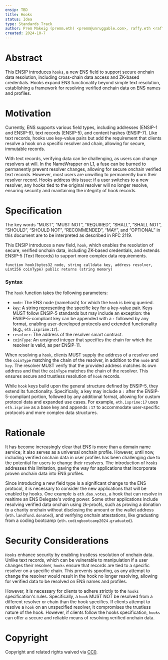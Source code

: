 ```yaml
---
ensip: TBD  
title: Hooks  
status: Idea  
type: Standards Track  
author: Prem Makeig (premm.eth) <premm@unruggable.com>, raffy.eth <raffy@unruggable.com>  
created: 2024-10-7  
---
```


# Abstract 

This ENSIP introduces `hooks`, a new ENS field to support secure onchain data resolution, including cross-chain data access and ZK-based credentials. Hooks expand ENS functionality beyond simple text resolution, establishing a framework for resolving verified onchain data on ENS names and profiles.

# Motivation

Currently, ENS supports various field types, including addresses (ENSIP-1 and ENSIP-9), text records (ENSIP-5), and content hashes (ENSIP-7). Like text records, hooks use key-value pairs but add the requirement that clients resolve a hook on a specific resolver and chain, allowing for secure, immutable records.

With text records, verifying data can be challenging, as users can change resolvers at will. In the NameWrapper on L1, a fuse can be burned to permanently prevent resolver changes, allowing for secure onchain verified text records. However, most users are unwilling to permanently burn their resolver record. Hooks address this issue: if a user switches to a new resolver, any hooks tied to the original resolver will no longer resolve, ensuring security and maintaining the integrity of hook records.

# Specification

The key words “MUST”, “MUST NOT”, “REQUIRED”, “SHALL”, “SHALL NOT”, “SHOULD”, “SHOULD NOT”, “RECOMMENDED”, “MAY”, and “OPTIONAL” in this document are to be interpreted as described in RFC 2119.

This ENSIP introduces a new field, `hook`, which enables the resolution of secure, verified onchain data, including ZK-based credentials, and extends ENSIP-5 (Text Records) to support more complex data requirements. 

```
function hook(bytes32 node, string calldata key, address resolver, uint256 coinType) public returns (string memory)
```

### Syntax

The `hook` function takes the following parameters:
- `node`: The ENS node (namehash) for which the `hook` is being queried.
- `key`: A string representing the specific key for a key-value pair. Keys MUST follow ENSIP-5 standards but may include an exception: the ENSIP-5-compliant key can be appended with a `:` followed by any format, enabling user-developed protocols and extended functionality (e.g., `eth.isprime:17`).
- `resolver`: The address of the resolver smart contract.
- `coinType`: An unsigned integer that specifies the chain for which the resolver is valid, as per ENSIP-11.

When resolving a `hook`, clients MUST supply the address of a resolver and the `coinType` matching the chain of the resolver, in addition to the `node` and `key`. The resolver MUST verify that the provided address matches its own address and that the `coinType` matches the chain of the resolver. This ensures secure and trustless resolution of `hook` records.

While `hook` keys build upon the general structure defined by ENSIP-5, they extend its functionality. Specifically, a key may include a `:` after the ENSIP-5-compliant portion, followed by any additional format, allowing for custom protocol data and expanded use cases. For example, `eth.isprime:17` uses `eth.isprime` as a base key and appends `:17` to accommodate user-specific protocols and more complex data structures.

# Rationale 

It has become increasingly clear that ENS is more than a domain name service; it also serves as a universal onchain profile. However, until now, including verified onchain data in user profiles has been challenging due to the potential for users to change their resolvers. The introduction of `hooks` addresses this limitation, paving the way for applications that incorporate proven onchain data into ENS profiles. 

Since introducing a new field type is a significant change to the ENS protocol, it is necessary to consider the new applications that will be enabled by hooks. One example is `eth.dao.votes`, a hook that can resolve in realtime an ENS Delegate's voting power. Some other applications include resolving verified data onchain using zk-proofs, such as proving a donation to a charity onchain without disclosing the amount or the wallet address (`eth.landfund.donated`), and verifying onchain attestations, like graduating from a coding bootcamp (`eth.codingbootcamp2024.graduated`).

# Security Considerations

`Hooks` enhance security by enabling trustless resolution of onchain data. Unlike text records, which can be vulnerable to manipulation if a user changes their resolver, `hooks` ensure that records are tied to a specific resolver on a specific chain. This prevents spoofing, as any attempt to change the resolver would result in the hook no longer resolving, allowing for verified data to be resolved on ENS names and profiles.

However, it is necessary for clients to adhere strictly to the `hooks` specification's rules. Specifically, a `hook` MUST NOT be resolved from a different resolver or chain than the hook specifies. If clients attempt to resolve a `hook` on an unspecified resolver, it compromises the trustless nature of the hook. However, if clients follow the hooks specification, `hooks` can offer a secure and reliable means of resolving verified onchain data.

# Copyright

Copyright and related rights waived via [CC0](../LICENSE.md).


